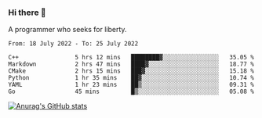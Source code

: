 ### Hi there 👋

<!--
**shejialuo/shejialuo** is a ✨ _special_ ✨ repository because its `README.md` (this file) appears on your GitHub profile.

Here are some ideas to get you started:

- 🔭 I’m currently working on ...
- 🌱 I’m currently learning ...
- 👯 I’m looking to collaborate on ...
- 🤔 I’m looking for help with ...
- 💬 Ask me about ...
- 📫 How to reach me: ...
- 😄 Pronouns: ...
- ⚡ Fun fact: ...
-->

A programmer who seeks for liberty.

<!--START_SECTION:waka-->

```text
From: 18 July 2022 - To: 25 July 2022

C++                5 hrs 12 mins   ████████▓░░░░░░░░░░░░░░░░   35.05 %
Markdown           2 hrs 47 mins   ████▓░░░░░░░░░░░░░░░░░░░░   18.77 %
CMake              2 hrs 15 mins   ███▓░░░░░░░░░░░░░░░░░░░░░   15.18 %
Python             1 hr 35 mins    ██▓░░░░░░░░░░░░░░░░░░░░░░   10.74 %
YAML               1 hr 23 mins    ██▒░░░░░░░░░░░░░░░░░░░░░░   09.31 %
Go                 45 mins         █▒░░░░░░░░░░░░░░░░░░░░░░░   05.08 %
```

<!--END_SECTION:waka-->

[![Anurag's GitHub stats](https://github-readme-stats.vercel.app/api?username=shejialuo&show_icons=true&theme=dracula)](https://github.com/anuraghazra/github-readme-stats)
